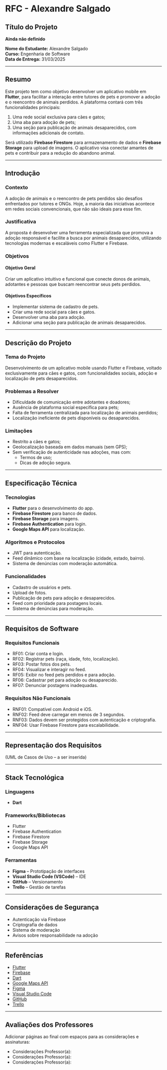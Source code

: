 # RFC - Alexandre Salgado

## Título do Projeto
**Ainda não definido**

**Nome do Estudante:** Alexandre Salgado  
**Curso:** Engenharia de Software  
**Data de Entrega:** 31/03/2025  

---

## Resumo

Este projeto tem como objetivo desenvolver um aplicativo mobile em **Flutter**, para facilitar a interação entre tutores de pets e promover a adoção e o reencontro de animais perdidos. A plataforma contará com três funcionalidades principais:

1. Uma rede social exclusiva para cães e gatos;
2. Uma aba para adoção de pets;
3. Uma seção para publicação de animais desaparecidos, com informações adicionais de contato.

Será utilizado **Firebase Firestore** para armazenamento de dados e **Firebase Storage** para upload de imagens. O aplicativo visa conectar amantes de pets e contribuir para a redução do abandono animal.

---

## Introdução

### Contexto

A adoção de animais e o reencontro de pets perdidos são desafios enfrentados por tutores e ONGs. Hoje, a maioria das iniciativas acontece em redes sociais convencionais, que não são ideais para esse fim.

### Justificativa

A proposta é desenvolver uma ferramenta especializada que promova a adoção responsável e facilite a busca por animais desaparecidos, utilizando tecnologias modernas e escaláveis como Flutter e Firebase.

### Objetivos

#### Objetivo Geral
Criar um aplicativo intuitivo e funcional que conecte donos de animais, adotantes e pessoas que buscam reencontrar seus pets perdidos.

#### Objetivos Específicos
- Implementar sistema de cadastro de pets.
- Criar uma rede social para cães e gatos.
- Desenvolver uma aba para adoção.
- Adicionar uma seção para publicação de animais desaparecidos.

---

## Descrição do Projeto

### Tema do Projeto
Desenvolvimento de um aplicativo mobile usando Flutter e Firebase, voltado exclusivamente para cães e gatos, com funcionalidades sociais, adoção e localização de pets desaparecidos.

### Problemas a Resolver
- Dificuldade de comunicação entre adotantes e doadores;
- Ausência de plataforma social específica para pets;
- Falta de ferramenta centralizada para localização de animais perdidos;
- Localização ineficiente de pets disponíveis ou desaparecidos.

### Limitações
- Restrito a cães e gatos;
- Geolocalização baseada em dados manuais (sem GPS);
- Sem verificação de autenticidade nas adoções, mas com:
  - Termos de uso;
  - Dicas de adoção segura.

---

## Especificação Técnica

### Tecnologias
- **Flutter** para o desenvolvimento do app.
- **Firebase Firestore** para banco de dados.
- **Firebase Storage** para imagens.
- **Firebase Authentication** para login.
- **Google Maps API** para localização.

### Algoritmos e Protocolos
- JWT para autenticação.
- Feed dinâmico com base na localização (cidade, estado, bairro).
- Sistema de denúncias com moderação automática.

### Funcionalidades
- Cadastro de usuários e pets.
- Upload de fotos.
- Publicação de pets para adoção e desaparecidos.
- Feed com prioridade para postagens locais.
- Sistema de denúncias para moderação.

---

## Requisitos de Software

### Requisitos Funcionais
- RF01: Criar conta e login.
- RF02: Registrar pets (raça, idade, foto, localização).
- RF03: Postar fotos dos pets.
- RF04: Visualizar e interagir no feed.
- RF05: Exibir no feed pets perdidos e para adoção.
- RF06: Cadastrar pet para adoção ou desaparecido.
- RF07: Denunciar postagens inadequadas.

### Requisitos Não Funcionais
- RNF01: Compatível com Android e iOS.
- RNF02: Feed deve carregar em menos de 3 segundos.
- RNF03: Dados devem ser protegidos com autenticação e criptografia.
- RNF04: Usar Firebase Firestore para escalabilidade.

---

## Representação dos Requisitos
(UML de Casos de Uso – a ser inserida)

---

## Stack Tecnológica

### Linguagens
- **Dart**

### Frameworks/Bibliotecas
- Flutter
- Firebase Authentication
- Firebase Firestore
- Firebase Storage
- Google Maps API

### Ferramentas
- **Figma** – Prototipação de interfaces
- **Visual Studio Code (VSCode)** – IDE
- **GitHub** – Versionamento
- **Trello** – Gestão de tarefas

---

## Considerações de Segurança

- Autenticação via Firebase
- Criptografia de dados
- Sistema de moderação
- Avisos sobre responsabilidade na adoção

---

## Referências

- [Flutter](https://flutter.dev)
- [Firebase](https://firebase.google.com)
- [Dart](https://dart.dev)
- [Google Maps API](https://developers.google.com/maps)
- [Figma](https://www.figma.com)
- [Visual Studio Code](https://code.visualstudio.com)
- [GitHub](https://github.com)
- [Trello](https://trello.com)

---

## Avaliações dos Professores

Adicionar páginas ao final com espaços para as considerações e assinaturas:

- Considerações Professor(a):
- Considerações Professor(a):
- Considerações Professor(a):
